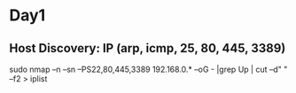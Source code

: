 Day1
===
Host Discovery: IP (arp, icmp, 25, 80, 445, 3389)
---
  sudo nmap –n –sn –PS22,80,445,3389 192.168.0.* –oG - |grep Up | cut –d" " –f2 > iplist
